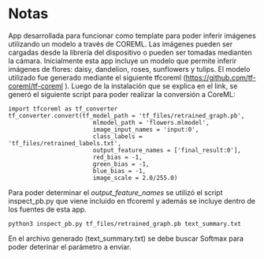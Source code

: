 #  Notas

App desarrollada para funcionar como template para poder inferir imágenes utilizando un modelo a través de COREML.
Las imágenes pueden ser cargadas desde la librería del dispositivo o pueden ser tomadas medianten  la cámara.
Inicialmente esta app incluye un modelo que permite inferir imágenes de flores: daisy, dandelion, roses, sunflowers y tulips.
El modelo utilizado fue generado mediante el siguiente tfcoreml (https://github.com/tf-coreml/tf-coreml ).
Luego de la instalación que se explica en el link, se generó el siguiente script para poder realizar la conversión a CoreML:

```
import tfcoreml as tf_converter
tf_converter.convert(tf_model_path = 'tf_files/retrained_graph.pb',
                        mlmodel_path = 'flowers.mlmodel',
                        image_input_names = 'input:0',
                        class_labels = 'tf_files/retrained_labels.txt',
                        output_feature_names = ['final_result:0'],
                        red_bias = -1,
                        green_bias = -1,
                        blue_bias = -1,
                        image_scale = 2.0/255.0)    
```


Para poder determinar el *output_feature_names* se utilizó el script inspect_pb.py que viene incluido en tfcoreml y además se incluye dentro de los fuentes de esta app.
```
python3 inspect_pb.py tf_files/retrained_graph.pb text_summary.txt
```
En el archivo generado (text_summary.txt) se debe buscar Softmax para poder deterinar el parámetro a enviar.



